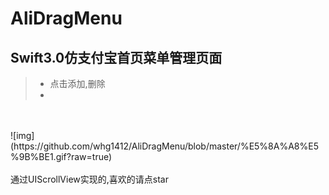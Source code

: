 # AliDragMenu
## Swift3.0仿支付宝首页菜单管理页面
> * 点击添加,删除
> * 
<br>
<br>
![img](https://github.com/whg1412/AliDragMenu/blob/master/%E5%8A%A8%E5%9B%BE1.gif?raw=true)
<br>
<br>
通过UIScrollView实现的,喜欢的请点star


